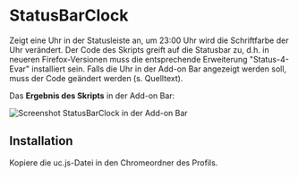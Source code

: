 # StatusBarClock
Zeigt eine Uhr in der Statusleiste  an, um 23:00 Uhr wird die Schriftfarbe der Uhr verändert. 
Der Code des Skripts greift auf die Statusbar zu, d.h. in neueren Firefox-Versionen muss die 
entsprechende Erweiterung "Status-4-Evar" installiert sein. Falls die Uhr in der Add-on Bar angezeigt werden soll, 
muss der Code geändert werden (s. Quelltext).

Das **Ergebnis des Skripts** in der Add-on Bar:

![Screenshot StatusBarClock in der Add-on Bar](https://github.com/ardiman/userChrome.js/raw/master/statusbarclock/scr_stabarclo.png)

## Installation
Kopiere die uc.js-Datei in den Chromeordner des Profils.

